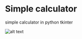 # Simple calculator
simple calculator in python tkinter


![alt text](https://github.com/MI-K253/Ccalculator/blob/master/Test.gif?raw=true)
